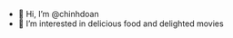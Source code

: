- 👋 Hi, I’m @chinhdoan
- 👀 I’m interested in delicious food and delighted movies


<!---
chinhdoan/chinhdoan is a ✨ special ✨ repository because its `README.md` (this file) appears on your GitHub profile.
You can click the Preview link to take a look at your changes.
--->
